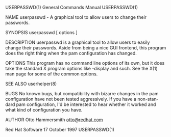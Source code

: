 USERPASSWD(1)                                                 General Commands Manual                                                USERPASSWD(1)

NAME
       userpasswd - A graphical tool to allow users to change their passwords.

SYNOPSIS
       userpasswd [ options ]

DESCRIPTION
       userpasswd  is  a  graphical tool to allow users to easily change their passwords.  Aside from being a nice GUI frontend, this program does
       the right thing when the pam configuration has changed.

OPTIONS
       This program has no command line options of its own, but it does take the standard X program options like -display and such.  See the  X(1)
       man page for some of the common options.

SEE ALSO
       userhelper(8)

BUGS
       No  known bugs, but compatibility with bizarre changes in the pam configuration have not been tested aggressively.  If you have a non-stan‐
       dard pam configuration, I'd be interested to hear whether it worked and what kind of configuration you have.

AUTHOR
       Otto Hammersmith <otto@redhat.com>

Red Hat Software                                                  17 October 1997                                                    USERPASSWD(1)
